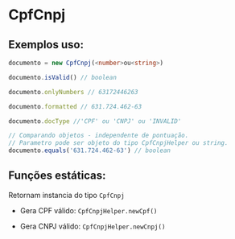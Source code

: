 # CpfCnpj

## Exemplos uso:

```ts
documento = new CpfCnpj(<number>ou<string>)

documento.isValid() // boolean

documento.onlyNumbers // 63172446263

documento.formatted // 631.724.462-63

documento.docType //'CPF' ou 'CNPJ' ou 'INVALID'

// Comparando objetos - independente de pontuação.
// Parametro pode ser objeto do tipo CpfCnpjHelper ou string.
documento.equals('631.724.462-63') // boolean
```

## Funções estáticas:

Retornam instancia do tipo `CpfCnpj`

- Gera CPF válido: `CpfCnpjHelper.newCpf()`

- Gera CNPJ válido: `CpfCnpjHelper.newCnpj()`
